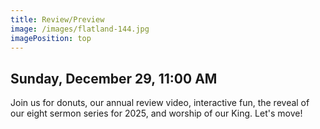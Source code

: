 ```yaml
---
title: Review/Preview
image: /images/flatland-144.jpg
imagePosition: top
---
```


## Sunday, December 29, 11:00 AM

Join us for donuts, our annual review video, interactive fun, the reveal of our eight sermon series for 2025, and worship of our King. Let's move! 
